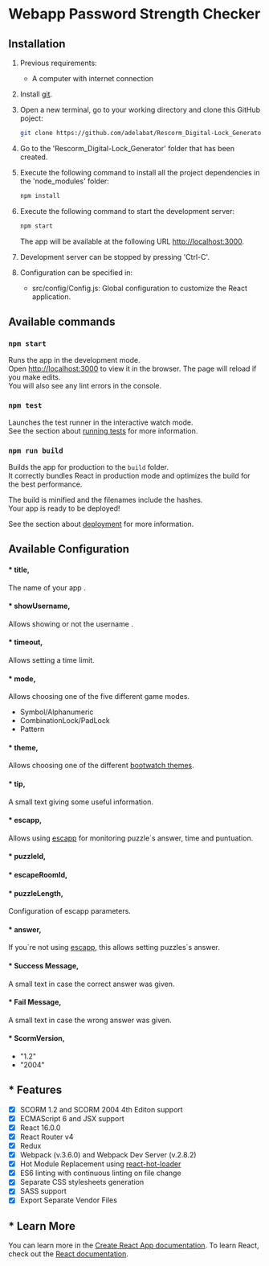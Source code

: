# Webapp Password Strength Checker

## Installation
1. Previous requirements:
    * A computer with internet connection
2. Install [git](https://git-scm.com/downloads).
3. Open a new terminal, go to your working directory and clone this GitHub poject:
    ```bash
    git clone https://github.com/adelabat/Rescorm_Digital-Lock_Generator
    ```
4. Go to the 'Rescorm_Digital-Lock_Generator' folder that has been created.
5. Execute the following command to install all the project dependencies in the 'node_modules' folder:
    ```bash
    npm install
    ```
6. Execute the following command to start the development server:
    ```bash
    npm start
    ```
    The app will be available at the following URL [http://localhost:3000](http://localhost:3000).  
    
7. Development server can be stopped by pressing 'Ctrl-C'.
8. Configuration can be specified in:  
    * src/config/Config.js: Global configuration to customize the React application.  
    

## Available commands
### `npm start`
Runs the app in the development mode.<br>
Open [http://localhost:3000](http://localhost:3000) to view it in the browser.
The page will reload if you make edits.<br>
You will also see any lint errors in the console.
### `npm test`
Launches the test runner in the interactive watch mode.<br>
See the section about [running tests](https://facebook.github.io/create-react-app/docs/running-tests) for more information.
### `npm run build`
Builds the app for production to the `build` folder.<br>
It correctly bundles React in production mode and optimizes the build for the best performance.

The build is minified and the filenames include the hashes.<br>
Your app is ready to be deployed!

See the section about [deployment](https://facebook.github.io/create-react-app/docs/deployment) for more information.

## Available Configuration
#### * title,
The name of your app .
#### * showUsername,
Allows showing or not the username .
#### * timeout,
Allows setting a time limit.
####  * mode,
Allows choosing one of the five different game modes.
* Symbol/Alphanumeric
* CombinationLock/PadLock
* Pattern
#### * theme,
Allows choosing one of the different [bootwatch themes](https://bootswatch.com/).
#### * tip,
A small text giving some useful information.
#### * escapp,
Allows using [escapp](https://escapp.dit.upm.es/) for monitoring puzzle´s answer, time and puntuation.
#### * puzzleId,
#### * escapeRoomId,
#### * puzzleLength,
Configuration of escapp parameters.
#### * answer,
If you´re not using [escapp](https://escapp.dit.upm.es/), this allows setting puzzles´s answer.
#### * Success Message,
A small text in case the correct answer was given.
#### * Fail Message,
A small text in case the wrong answer was given.
#### * ScormVersion,
* "1.2"
* "2004"
      
## * Features
- [x] SCORM 1.2 and SCORM 2004 4th Editon support
- [x] ECMAScript 6 and JSX support
- [x] React 16.0.0
- [x] React Router v4
- [x] Redux
- [x] Webpack (v.3.6.0) and Webpack Dev Server (v.2.8.2)
- [x] Hot Module Replacement using [react-hot-loader](https://github.com/gaearon/react-hot-loader)
- [x] ES6 linting with continuous linting on file change
- [x] Separate CSS stylesheets generation
- [x] SASS support
- [x] Export Separate Vendor Files      

## * Learn More
You can learn more in the [Create React App documentation](https://facebook.github.io/create-react-app/docs/getting-started).
To learn React, check out the [React documentation](https://reactjs.org/).
